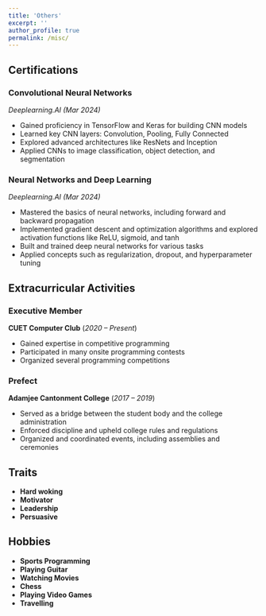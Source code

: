 ```yaml
---
title: 'Others'
excerpt: ''
author_profile: true
permalink: /misc/
---
```



<!-- ##  -->
## Certifications

### Convolutional Neural Networks
*Deeplearning.AI (Mar 2024)*  
- Gained proficiency in TensorFlow and Keras for building CNN models
- Learned key CNN layers: Convolution, Pooling, Fully Connected
- Explored advanced architectures like ResNets and Inception
- Applied CNNs to image classification, object detection, and segmentation

### Neural Networks and Deep Learning
*Deeplearning.AI (Mar 2024)* 
- Mastered the basics of neural networks, including forward and backward propagation
- Implemented gradient descent and optimization algorithms and explored activation functions like ReLU, sigmoid, and tanh
- Built and trained deep neural networks for various tasks
- Applied concepts such as regularization, dropout, and hyperparameter tuning


## Extracurricular Activities

### Executive Member
**CUET Computer Club**  (*2020 – Present*)
- Gained expertise in competitive programming
- Participated in many onsite programming contests
- Organized several programming competitions

### Prefect
**Adamjee Cantonment College**  (*2017 – 2019*)
- Served as a bridge between the student body and the college administration
- Enforced discipline and upheld college rules and regulations
- Organized and coordinated events, including assemblies and ceremonies

## Traits
- **Hard woking**
- **Motivator**
- **Leadership**
- **Persuasive**

## Hobbies
- **Sports Programming**
- **Playing Guitar**
- **Watching Movies**
- **Chess**
- **Playing Video Games**
- **Travelling**


